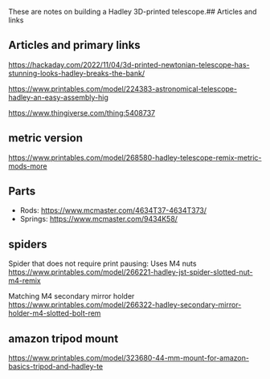 These are notes on building a Hadley 3D-printed telescope.## Articles and links

## Articles and primary links

https://hackaday.com/2022/11/04/3d-printed-newtonian-telescope-has-stunning-looks-hadley-breaks-the-bank/

https://www.printables.com/model/224383-astronomical-telescope-hadley-an-easy-assembly-hig

https://www.thingiverse.com/thing:5408737

## metric version 

https://www.printables.com/model/268580-hadley-telescope-remix-metric-mods-more

## Parts

- Rods: https://www.mcmaster.com/4634T37-4634T373/
- Springs: https://www.mcmaster.com/9434K58/
  
## spiders

Spider that does not require print pausing:
Uses M4 nuts
https://www.printables.com/model/266221-hadley-jst-spider-slotted-nut-m4-remix

Matching M4 secondary mirror holder
https://www.printables.com/model/266322-hadley-secondary-mirror-holder-m4-slotted-bolt-rem


## amazon tripod mount

https://www.printables.com/model/323680-44-mm-mount-for-amazon-basics-tripod-and-hadley-te

